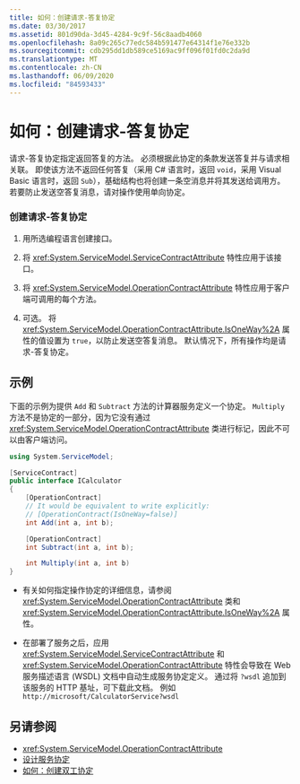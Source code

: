 ```yaml
---
title: 如何：创建请求-答复协定
ms.date: 03/30/2017
ms.assetid: 801d90da-3d45-4284-9c9f-56c8aadb4060
ms.openlocfilehash: 8a09c265c77edc584b591477e64314f1e76e332b
ms.sourcegitcommit: cdb295dd1db589ce5169ac9ff096f01fd0c2da9d
ms.translationtype: MT
ms.contentlocale: zh-CN
ms.lasthandoff: 06/09/2020
ms.locfileid: "84593433"
---
```

# <a name="how-to-create-a-request-reply-contract"></a>如何：创建请求-答复协定
请求-答复协定指定返回答复的方法。 必须根据此协定的条款发送答复并与请求相关联。 即使该方法不返回任何答复（采用 C# 语言时，返回 `void`，采用 Visual Basic 语言时，返回 `Sub`），基础结构也将创建一条空消息并将其发送给调用方。 若要防止发送空答复消息，请对操作使用单向协定。  
  
### <a name="to-create-a-request-reply-contract"></a>创建请求-答复协定  
  
1. 用所选编程语言创建接口。  
  
2. 将 <xref:System.ServiceModel.ServiceContractAttribute> 特性应用于该接口。  
  
3. 将 <xref:System.ServiceModel.OperationContractAttribute> 特性应用于客户端可调用的每个方法。  
  
4. 可选。 将 <xref:System.ServiceModel.OperationContractAttribute.IsOneWay%2A> 属性的值设置为 `true`，以防止发送空答复消息。 默认情况下，所有操作均是请求-答复协定。  
  
## <a name="example"></a>示例  
 下面的示例为提供 `Add` 和 `Subtract` 方法的计算器服务定义一个协定。 `Multiply` 方法不是协定的一部分，因为它没有通过 <xref:System.ServiceModel.OperationContractAttribute> 类进行标记，因此不可以由客户端访问。  
  
```csharp
using System.ServiceModel;

[ServiceContract]
public interface ICalculator
{
    [OperationContract]
    // It would be equivalent to write explicitly:
    // [OperationContract(IsOneWay=false)]
    int Add(int a, int b);

    [OperationContract]
    int Subtract(int a, int b);

    int Multiply(int a, int b)
}
```
  
- 有关如何指定操作协定的详细信息，请参阅 <xref:System.ServiceModel.OperationContractAttribute> 类和 <xref:System.ServiceModel.OperationContractAttribute.IsOneWay%2A> 属性。  
  
- 在部署了服务之后，应用 <xref:System.ServiceModel.ServiceContractAttribute> 和 <xref:System.ServiceModel.OperationContractAttribute> 特性会导致在 Web 服务描述语言 (WSDL) 文档中自动生成服务协定定义。 通过将 `?wsdl` 追加到该服务的 HTTP 基址，可下载此文档。 例如 `http://microsoft/CalculatorService?wsdl`  
  
## <a name="see-also"></a>另请参阅

- <xref:System.ServiceModel.OperationContractAttribute>
- [设计服务协定](../designing-service-contracts.md)
- [如何：创建双工协定](how-to-create-a-duplex-contract.md)
